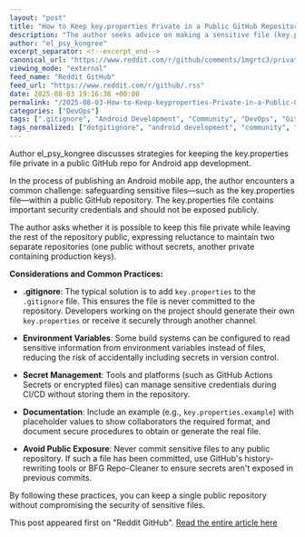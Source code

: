 ```yaml
---
layout: "post"
title: "How to Keep key.properties Private in a Public GitHub Repository"
description: "The author seeks advice on making a sensitive file (key.properties) private within a public GitHub repository used for Android app development. They wonder if it's possible to keep the file hidden without making the whole repository private or duplicating the repository."
author: "el_psy_kongree"
excerpt_separator: <!--excerpt_end-->
canonical_url: "https://www.reddit.com/r/github/comments/1mgrtc3/private_file_in_github_repo/"
viewing_mode: "external"
feed_name: "Reddit GitHub"
feed_url: "https://www.reddit.com/r/github/.rss"
date: 2025-08-03 19:16:38 +00:00
permalink: "/2025-08-03-How-to-Keep-keyproperties-Private-in-a-Public-GitHub-Repository.html"
categories: ["DevOps"]
tags: [".gitignore", "Android Development", "Community", "DevOps", "GitHub", "Key.properties", "Private Files", "Public Repository", "Repository Privacy", "Secrets Management", "Sensitive Data", "Version Control"]
tags_normalized: ["dotgitignore", "android development", "community", "devops", "github", "keydotproperties", "private files", "public repository", "repository privacy", "secrets management", "sensitive data", "version control"]
---
```


Author el_psy_kongree discusses strategies for keeping the key.properties file private in a public GitHub repo for Android app development.<!--excerpt_end-->

In the process of publishing an Android mobile app, the author encounters a common challenge: safeguarding sensitive files—such as the key.properties file—within a public GitHub repository. The key.properties file contains important security credentials and should not be exposed publicly.

The author asks whether it is possible to keep this file private while leaving the rest of the repository public, expressing reluctance to maintain two separate repositories (one public without secrets, another private containing production keys).

**Considerations and Common Practices:**

- **.gitignore**: The typical solution is to add `key.properties` to the `.gitignore` file. This ensures the file is never committed to the repository. Developers working on the project should generate their own `key.properties` or receive it securely through another channel.

- **Environment Variables**: Some build systems can be configured to read sensitive information from environment variables instead of files, reducing the risk of accidentally including secrets in version control.

- **Secret Management**: Tools and platforms (such as GitHub Actions Secrets or encrypted files) can manage sensitive credentials during CI/CD without storing them in the repository.

- **Documentation**: Include an example (e.g., `key.properties.example`) with placeholder values to show collaborators the required format, and document secure procedures to obtain or generate the real file.

- **Avoid Public Exposure**: Never commit sensitive files to any public repository. If such a file has been committed, use GitHub's history-rewriting tools or BFG Repo-Cleaner to ensure secrets aren't exposed in previous commits.

By following these practices, you can keep a single public repository without compromising the security of sensitive files.

This post appeared first on "Reddit GitHub". [Read the entire article here](https://www.reddit.com/r/github/comments/1mgrtc3/private_file_in_github_repo/)
